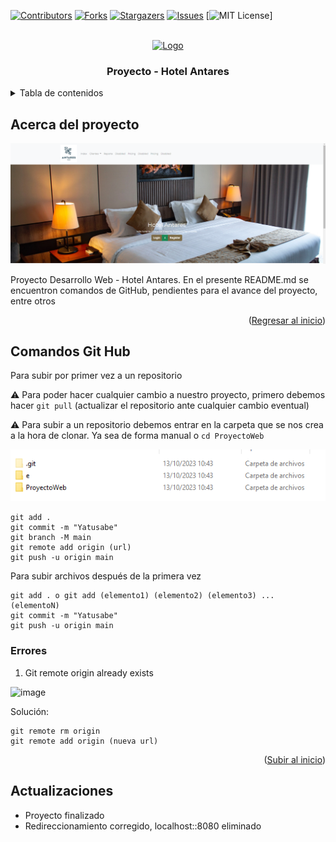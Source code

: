 [![Contributors][contributors-shield]][contributors-url]
[![Forks][forks-shield]][forks-url]
[![Stargazers][stars-shield]][stars-url]
[![Issues][issues-shield]][issues-url]
[![MIT License][license-shield]]

<br />
<div align="center">
  <a href="https://github.com/idmr023/ProyectoWeb">
    <img src="https://w7.pngwing.com/pngs/1021/160/png-transparent-web-address-website-internet-symbol-icon-communication-online-www.png" alt="Logo" width="80" height="80">
  </a>
</div>

<h3 align="center">Proyecto - Hotel Antares</h3>

<details>
  <summary>Tabla de contenidos</summary>
  <ol>
    <li>
      <a href="#acerca-del-proyecto">Comandos GitHub</a>
    </li>
    <li>
      <ul>
        <li><a href="#errores">Errores GitHub</a></li>
        <li><a href="#installation">Installation</a></li>
      </ul>
    </li>
  </ol>
</details>

## Acerca del proyecto

![Product Name Screen Shot][product-screenshot]
<br/>

<p>Proyecto Desarrollo Web - Hotel Antares. En el presente README.md se encuentron comandos de GitHub, pendientes para el avance del proyecto, entre otros</p>

<p align="right">(<a href="#readme-top">Regresar al inicio</a>)</p>

## Comandos Git Hub

Para subir por primer vez a un repositorio
  
  ⚠️ Para poder hacer cualquier cambio a nuestro proyecto, primero debemos hacer ``` git pull ``` (actualizar el repositorio ante cualquier cambio eventual)
  
  ⚠️ Para subir a un repositorio debemos entrar en la carpeta que se nos crea a la hora de clonar. Ya sea de forma manual o ``` cd ProyectoWeb ``` 
  
  ![image][mover]

```
git add .
git commit -m "Yatusabe"
git branch -M main
git remote add origin (url)
git push -u origin main
```

Para subir archivos después de la primera vez

```
git add . o git add (elemento1) (elemento2) (elemento3) ... (elementoN)
git commit -m "Yatusabe"
git push -u origin main
```


### Errores

1. Git remote origin already exists

![image][already-exists]

Solución:
  ```
  git remote rm origin
git remote add origin (nueva url)
  ```
<p align="right">(<a href="#readme-top">Subir al inicio</a>)</p>

## Actualizaciones

- Proyecto finalizado
- Redireccionamiento corregido, localhost::8080 eliminado

<!-- MARKDOWN LINKS & IMAGES -->
[contributors-shield]: https://img.shields.io/github/contributors/othneildrew/Best-README-Template.svg?style=for-the-badge
[contributors-url]: https://github.com/othneildrew/Best-README-Template/graphs/contributors
[forks-shield]: https://img.shields.io/github/forks/othneildrew/Best-README-Template.svg?style=for-the-badge
[forks-url]: https://github.com/othneildrew/Best-README-Template/network/members
[stars-shield]: https://img.shields.io/github/stars/othneildrew/Best-README-Template.svg?style=for-the-badge
[stars-url]: https://github.com/othneildrew/Best-README-Template/stargazers
[issues-shield]: https://img.shields.io/github/issues/othneildrew/Best-README-Template.svg?style=for-the-badge
[issues-url]: https://github.com/othneildrew/Best-README-Template/issues
[license-shield]: https://img.shields.io/github/license/othneildrew/Best-README-Template.svg?style=for-the-badge
[linkedin-shield]: https://img.shields.io/badge/-LinkedIn-black.svg?style=for-the-badge&logo=linkedin&colorB=555
[linkedin-url]: https://linkedin.com/in/othneildrew
[product-screenshot]: images/image.png
[mover]: images/mover.png
[already-exists]: https://linuxhint.com/wp-content/uploads/2023/03/word-image-311050-1.png